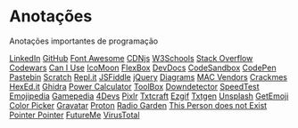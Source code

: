 # Anotações
 Anotações importantes de programação

[LinkedIn]()
[GitHub](github.com)
[Font Awesome]()
[CDNjs](https://cdnjs.com)
[W3Schools]()
[Stack Overflow]()
[Codewars]()
[Can I Use]()
[IcoMoon]()
[FlexBox]()
[DevDocs]()
[CodeSandbox]()
[CodePen]()
[Pastebin]()
[Scratch]()
[Repl.it]()
[JSFiddle]()
[jQuery]()
[Diagrams]()
[MAC Vendors]()
[Crackmes]()
[HexEd.it]()
[Ghidra]()
[Power Calculator]()
[ToolBox]()
[Downdetector]()
[SpeedTest]()
[Emojipedia]()
[Gamepedia]()
[4Devs]()
[Pixlr]()
[Txtcraft]()
[Ezgif]()
[Txtgen]()
[Unsplash]()
[GetEmoji]()
[Color Picker]()
[Gravatar]()
[Proton]()
[Radio Garden]()
[This Person does not Exist]()
[Pointer Pointer]()
[FutureMe]()
[VirusTotal]()
[]()